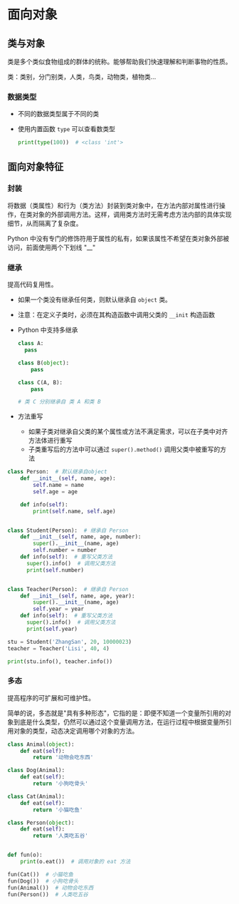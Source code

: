 # 面向对象

## 类与对象

类是多个类似食物组成的群体的统称。能够帮助我们快速理解和判断事物的性质。

类：类别，分门别类，人类，鸟类，动物类，植物类...

### 数据类型

- 不同的数据类型属于不同的类
 
- 使用内置函数 `type` 可以查看数类型
  ```python
  print(type(100))  # <class 'int'>
  ```
  
## 面向对象特征

### 封装

将数据（类属性）和行为（类方法）封装到类对象中，在方法内部对属性进行操作，在类对象的外部调用方法。这样，调用类方法时无需考虑方法内部的具体实现细节，从而隔离了复杂度。

Python 中没有专门的修饰符用于属性的私有，如果该属性不希望在类对象外部被访问，前面使用两个下划线 "__"


### 继承

提高代码复用性。

- 如果一个类没有继承任何类，则默认继承自 `object` 类。
- 注意：在定义子类时，必须在其构造函数中调用父类的 `__init` 构造函数
- Python 中支持多继承
  ```python
  class A:
    pass

  class B(object):
      pass

  class C(A, B):
      pass

  # 类 C 分别继承自 类 A 和类 B
  ```

- 方法重写
  - 如果子类对继承自父类的某个属性或方法不满足需求，可以在子类中对齐方法体进行重写
  - 子类重写后的方法中可以通过 `super().method()` 调用父类中被重写的方法

```python
class Person:  # 默认继承自object
    def __init__(self, name, age):
        self.name = name
        self.age = age

    def info(self):
        print(self.name, self.age)


class Student(Person):  # 继承自 Person
    def __init__(self, name, age, number):
        super().__init__(name, age)
        self.number = number
    def info(self):  # 重写父类方法
      super().info()  # 调用父类方法
      print(self.number)


class Teacher(Person):  # 继承自 Person
    def __init__(self, name, age, year):
        super().__init__(name, age)
        self.year = year
    def info(self):  # 重写父类方法
      super().info()  # 调用父类方法
      print(self.year)

stu = Student('ZhangSan', 20, 10000023)
teacher = Teacher('Lisi', 40, 4)

print(stu.info(), teacher.info())
```

### 多态

提高程序的可扩展和可维护性。


简单的说，多态就是"具有多种形态"，它指的是：即便不知道一个变量所引用的对象到底是什么类型，仍然可以通过这个变量调用方法，在运行过程中根据变量所引用对象的类型，动态决定调用哪个对象的方法。


```python
class Animal(object):
    def eat(self):
        return '动物会吃东西'

class Dog(Animal):
    def eat(self):
        return '小狗吃骨头'

class Cat(Animal):
    def eat(self):
        return '小猫吃鱼'

class Person(object):
    def eat(self):
        return '人类吃五谷'


def fun(o):
    print(o.eat())  # 调用对象的 eat 方法

fun(Cat())  # 小猫吃鱼
fun(Dog())  # 小狗吃骨头
fun(Animal())  # 动物会吃东西
fun(Person())  # 人类吃五谷
```